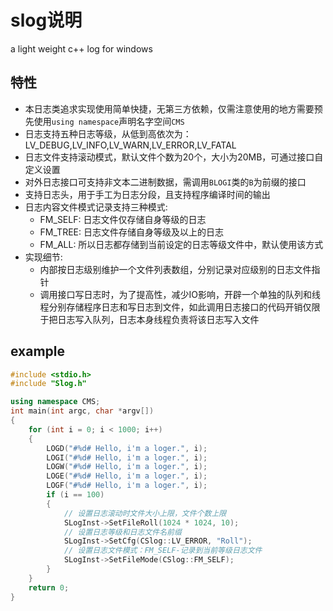 # slog说明

a light weight c++ log for windows

## 特性

* 本日志类追求实现使用简单快捷，无第三方依赖，仅需注意使用的地方需要预先使用`using namespace`声明名字空间`CMS`
* 日志支持五种日志等级，从低到高依次为：LV_DEBUG,LV_INFO,LV_WARN,LV_ERROR,LV_FATAL
* 日志文件支持滚动模式，默认文件个数为20个，大小为20MB，可通过接口自定义设置
* 对外日志接口可支持非文本二进制数据，需调用`BLOGI`类的`B`为前缀的接口
* 支持日志头，用于手工为日志分段，且支持程序编译时间的输出
* 日志内容文件模式记录支持三种模式:
  * FM_SELF: 日志文件仅存储自身等级的日志
  * FM_TREE: 日志文件存储自身等级及以上的日志
  * FM_ALL: 所以日志都存储到当前设定的日志等级文件中，默认使用该方式
* 实现细节:
  * 内部按日志级别维护一个文件列表数组，分别记录对应级别的日志文件指针
  * 调用接口写日志时，为了提高性，减少IO影响，开辟一个单独的队列和线程分别存储程序日志和写日志到文件，如此调用日志接口的代码开销仅限于把日志写入队列，日志本身线程负责将该日志写入文件

## example

```cpp
#include <stdio.h>
#include "Slog.h"

using namespace CMS;
int main(int argc, char *argv[])
{
    for (int i = 0; i < 1000; i++)
    {
        LOGD("#%d# Hello, i'm a loger.", i);
        LOGI("#%d# Hello, i'm a loger.", i);
        LOGW("#%d# Hello, i'm a loger.", i);
        LOGE("#%d# Hello, i'm a loger.", i);
        LOGF("#%d# Hello, i'm a loger.", i);
        if (i == 100)
        {
            // 设置日志滚动时文件大小上限，文件个数上限
            SLogInst->SetFileRoll(1024 * 1024, 10);
            // 设置日志等级和日志文件名前缀
            SLogInst->SetCfg(CSlog::LV_ERROR, "Roll");
            // 设置日志文件模式：FM_SELF-记录到当前等级日志文件
            SLogInst->SetFileMode(CSlog::FM_SELF);
        }
    }
    return 0;
}

```
